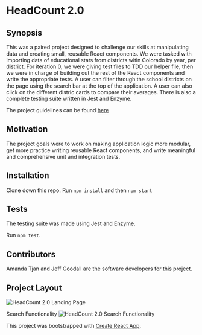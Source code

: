 # HeadCount 2.0

## Synopsis

This was a paired project designed to challenge our skills at manipulating data and creating small, reusable React components. We were tasked with importing data of educational stats from districts witin Colorado by year, per district. For iteration 0, we were giving test files to TDD our helper file, then we were in charge of building out the rest of the React components and write the appropriate tests. A user can filter through the school districts on the page using the search bar at the top of the application. A user can also click on the different distric cards to compare their averages. There is also a complete testing suite written in Jest and Enzyme. 

The project guidelines can be found [here](https://github.com/turingschool-examples/headcount2.0)

## Motivation

The project goals were to work on making application logic more modular, get more practice writing reusable React components, and write meaningful and comprehensive unit and integration tests. 

## Installation

Clone down this repo.
Run `npm install` and then `npm start`

## Tests

The testing suite was made using Jest and Enzyme.

Run `npm test`.

## Contributors

Amanda Tjan and Jeff Goodall are the software developers for this project.

## Project Layout

![HeadCount 2.0 Landing Page](https://i.imgur.com/K3bGda9.png)

Search Functionality
![HeadCount 2.0 Search Functionality](https://i.imgur.com/uZkBnFF.png)

This project was bootstrapped with [Create React App](https://github.com/facebookincubator/create-react-app).
